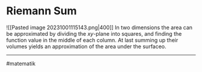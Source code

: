# Riemann Sum
![[Pasted image 20231001115143.png|400]]
In two dimensions the area can be approximated by dividing the $xy$-plane into squares, and finding the function value in the middle of each column. At last summing up their volumes yields an approximation of the area under the surfaceo.



---
#matematik